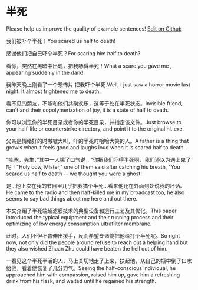 # 半死

Please help us improve the quality of example sentences! [Edit on Github](https://github.com/jiyushe/jiyu-example-sentence-source/blob/main/chinese/bansi.md)

<p><span class="chinese">我们被吓个半死！</span><span class="english">You scared us half to death!</span></p>

<p><span class="chinese">感谢他们把自己吓个半死？</span><span class="english">For scaring him half to death?</span></p>

<p><span class="chinese">看你，突然在黑暗中出现，把我哧得半死！</span><span class="english">What a scare you gave me , appearing suddenly in the dark!</span></p>

<p><span class="chinese">我昨天晚上刚看了一个恐怖片.把我吓个半死.</span><span class="english">Well, I just saw a horror movie last night. It almost frightened me to death.</span></p>

<p><span class="chinese">看不见的朋友，不能和他们共聚欢乐，这等于处在半死状态。</span><span class="english">Invisible friend, can't and their copolymerization of joy, it is a state of half to death.</span></p>

<p><span class="chinese">你可以浏览你的半死目录或者你的半死目录，并指定该文件。</span><span class="english">Just browse to your half-life or counterstrike directory, and point it to the original hl. exe.</span></p>

<p><span class="chinese">父亲是情绪好的时嗷嗷大叫，吓的半死时哈哈大笑的人。</span><span class="english">A father is a thing that growls when it feels good and laughs loud when it is scared half to death.</span></p>

<p><span class="chinese">“哇塞，先生，”其中一人喘了口气说，“你把我们吓得半死啊，我们还以为遇上鬼了呢！</span><span class="english">"Holy cow, Mister," one of them said after catching his breath, "You scared us half to death -- we thought you were a ghost!</span></p>

<p><span class="chinese">是…他上次在我的节目里几乎把我搞个半死…看来他还在外面到处说我的坏话。</span><span class="english">He came to the radio and then half-killed me in my broadcast too, he also seems to say bad things about me here and out there.</span></p>

<p><span class="chinese">本文介绍了半死端超滤膜技术的典型设备和运行工艺及其优化。</span><span class="english">This paper introduced the typical equipment and their running process and their optimizing of low energy consumption ultrafilter membrane.</span></p>

<p><span class="chinese">此时，人们不但不肯伸出援手，反而希望专诸能把他给打个半死呢。</span><span class="english">So right now, not only did the people around refuse to reach out a helping hand but they also wished Zhuan Zhu could have beaten the hell out of him.</span></p>

<p><span class="chinese">一看见这个半死半活的人，马上关切地走了上来，扶起他，从自己的瓶中倒了口水给他，看着他恢复了几分力气。</span><span class="english">Seeing the half-conscious individual, he approached him with compassion, raised him up, gave him a refreshing drink from his flask, and waited until he regained his strength.</span></p>

